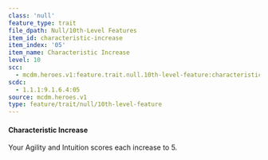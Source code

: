 ```yaml
---
class: 'null'
feature_type: trait
file_dpath: Null/10th-Level Features
item_id: characteristic-increase
item_index: '05'
item_name: Characteristic Increase
level: 10
scc:
  - mcdm.heroes.v1:feature.trait.null.10th-level-feature:characteristic-increase
scdc:
  - 1.1.1:9.1.6.4:05
source: mcdm.heroes.v1
type: feature/trait/null/10th-level-feature
---
```


#### Characteristic Increase

Your Agility and Intuition scores each increase to 5.
